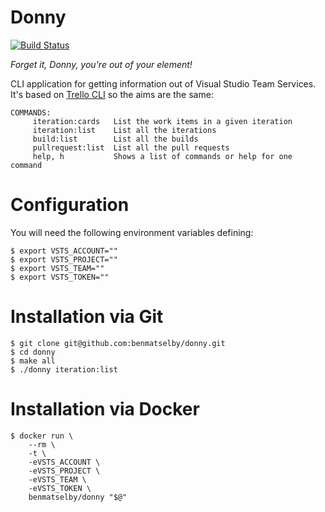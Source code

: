 Donny
=====

[![Build Status](https://travis-ci.org/benmatselby/donny.png?branch=master)](https://travis-ci.org/benmatselby/donny)

_Forget it, Donny, you're out of your element!_

CLI application for getting information out of Visual Studio Team Services. It's based on [Trello CLI](https://github.com/benmatselby/trello-cli) so the aims are the same:

```
COMMANDS:
     iteration:cards   List the work items in a given iteration
     iteration:list    List all the iterations
     build:list        List all the builds
     pullrequest:list  List all the pull requests
     help, h           Shows a list of commands or help for one command
```


# Configuration

You will need the following environment variables defining:

```
$ export VSTS_ACCOUNT=""
$ export VSTS_PROJECT=""
$ export VSTS_TEAM=""
$ export VSTS_TOKEN=""
```

# Installation via Git

```
$ git clone git@github.com:benmatselby/donny.git
$ cd donny
$ make all
$ ./donny iteration:list
```

# Installation via Docker

```
$ docker run \
    --rm \
    -t \
    -eVSTS_ACCOUNT \
    -eVSTS_PROJECT \
    -eVSTS_TEAM \
    -eVSTS_TOKEN \
    benmatselby/donny "$@"
```
